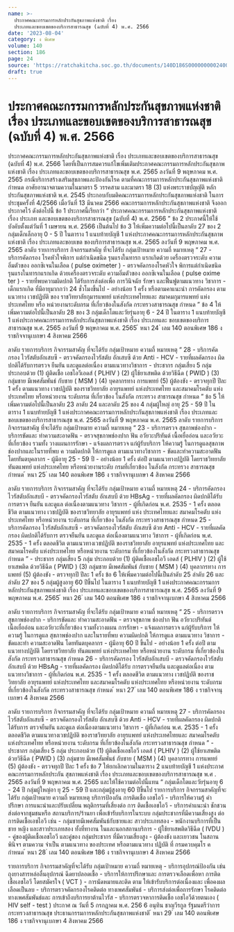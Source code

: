 ```yaml
---
name: >-
  ประกาศคณะกรรมการหลักประกันสุขภาพแห่งชาติ เรื่อง 
  ประเภทและขอบเขตของบริการสาธารณสุข (ฉบับที่ 4) พ.ศ. 2566
date: '2023-08-04'
category: ง พิเศษ
volume: 140
section: 186
page: 24
source: 'https://ratchakitcha.soc.go.th/documents/140D186S0000000002400.pdf'
draft: true
---
```


# ประกาศคณะกรรมการหลักประกันสุขภาพแห่งชาติ เรื่อง  ประเภทและขอบเขตของบริการสาธารณสุข (ฉบับที่ 4) พ.ศ. 2566

ประกาศคณะกรรมการหลักประกันสุขภาพแห่งชาติ เรื่อง ประเภทและขอบเขตของบริการสาธารณสุข (ฉบับที่ 4) พ.ศ. 2566 โดยที่เป็นการสมควรแก้ไขเพิ่มเติมประกาศคณะกรรมการหลักประกันสุขภาพแห่งชาติ เรื่อง ประเภทและขอบเขตของบริการสาธารณสุข พ.ศ. 2565 ลงวันที่ 9 พฤษภาคม พ.ศ. 2565 กรณีบริการสร้างเสริมสุขภาพและป้องกันโรค ตามที่คณะกรรมการหลักประกันสุขภาพแห่งชาติกำหนด อาศัยอานาจตามความในมาตรา 5 วรรคสาม และมาตรา 18 (3) แห่งพระราชบัญญัติ หลัก ประกันสุขภาพแห่งชาติ พ.ศ. 2545 ประกอบกับมติคณะกรรมการหลักประกันสุขภาพแห่งชาติ ในการประชุมครั้งที่ 4/2566 เมื่อวันที่ 13 มีนาคม 2566 คณะกรรมการหลักประกันสุขภาพแห่งชาติ จึงออกประกาศไว้ ดังต่อไปนี้ ข้อ 1 ประกาศนี้เรียกว่า “ ประกาศคณะกรรมการหลักประกันสุขภาพแห่งชาติ เรื่อง ประเภท และขอบเขตของบริการสาธารณสุข (ฉบับที่ 4) พ.ศ. 2566 ” ข้อ 2 ประกาศนี้ให้ใช้บังคับตั้งแต่วันที่ 1 เมษายน พ.ศ. 2566 เป็นต้นไป ข้อ 3 ให้เพิ่มความต่อไปนี้เป็นลาดับ 27 ของ 2 กลุ่มเด็กเล็กอายุ 0 - 5 ปี ในตาราง 1 แนบท้ายบัญชี 1 แห่งประกาศคณะกรรมการหลักประกันสุขภาพแห่งชาติ เรื่อง ประเภทและขอบเขต ของบริการสาธารณสุข พ.ศ. 2565 ลงวันที่ 9 พฤษภาคม พ.ศ. 2565 ลาดับ รายการบริการ กิจกรรมสาคัญ ที่จะได้รับ กลุ่มเป้าหมาย ความถี่ หมายเหตุ “ 27 - บริการคัดกรอง โรคหัวใจพิการ แต่กำเนิดชนิด รุนแรงในทารก แรกเกิดด้วย เครื่องตรวจระดับ ความอิ่มตัวของ ออกซิเจนในเลือด ( pulse oximeter ) - ตรวจคัดกรองโรคหัวใจ พิการแต่กำเนิดชนิด รุนแรงในทารกแรกเกิด ด้วยเครื่องตรวจระดับ ความอิ่มตัวของ ออกซิเจนในเลือด ( pulse oxime ter ) - รายที่พบความผิดปกติ ได้รับการส่งต่อเพื่อ การวินิจฉัย รักษา และฟื้นฟูตามแนวทาง วิชาการ - เด็กแรกเกิด ที่มีอายุมากกว่า 24 ชั่วโมงขึ้นไป - อย่างน้อย 1 ครั้ง หรือตามคาแนะนำ การคัดกรอง ตามแนวทาง เวชปฏิบัติ ของ ราชวิทยาลัยกุมารแพทย์ แห่งประเทศไทยและ สมาคมกุมารแพทย์ แห่งประเทศไทย หรือ หน่วยงานระดับกรม ที่เกี่ยวข้องในสังกัด กระทรวงสาธารณสุข กำหนด ” ข้อ 4 ให้เพิ่มความต่อไปนี้เป็นลาดับ 28 ของ 3 กลุ่มเด็กโตและวัยรุ่นอายุ 6 - 24 ปี ในตาราง 1 แนบท้ายบัญชี 1 แห่งประกาศคณะกรรมการหลักประกันสุขภาพแห่งชาติ เรื่อง ประเภทและ ขอบเขตของบริการสาธารณสุข พ.ศ. 2565 ลงวันที่ 9 พฤษภาคม พ.ศ. 2565 ้ หนา 24 ่ เลม 140 ตอนพิเศษ 186 ง ราชกิจจานุเบกษา 4 สิงหาคม 2566

ลาดับ รายการบริการ กิจกรรมสาคัญ ที่จะได้รับ กลุ่มเป้าหมาย ความถี่ หมายเหตุ “ 28 - บริการคัดกรอง ไวรัสตับอักเสบซี - ตรวจคัดกรองไวรัสตับ อักเสบซี ด้วย Anti - HCV - รายที่ผลคัดกรอง ผิดปกติได้รับการตรวจ ยืนยัน และดูแลต่อเนื่อง ตามแนวทางวิชาการ - ประชากร กลุ่มเสี่ยง 5 กลุ่ม ประกอบด้วย (1) ผู้ติดเชื้อ เอชไอวีเอดส์ ( PLHIV ) (2) ผู้ใช้ยาเสพติด ด้วยวิธีฉีด ( PWID ) (3) กลุ่มชาย มีเพศสัมพันธ์ กับชาย ( MSM ) (4) บุคลากรทาง การแพทย์ (5) ผู้ต้องขัง - ตรวจทุกปี ปีละ 1 ครั้ง ตามแนวทาง เวชปฏิบัติ ของราชวิทยาลัย อายุรแพทย์ แห่งประเทศไทย และสมาคมโรคตับ แห่งประเทศไทย หรือหน่วยงาน ระดับกรม ที่เกี่ยวข้อง ในสังกัด กระทรวง สาธารณสุข กำหนด ” ข้อ 5 ให้เพิ่มความต่อไปนี้เป็นลาดับ 23 ลาดับ 24 และลาดับ 25 ของ 4 กลุ่มผู้ใหญ่ อายุ 25 - 59 ปี ในตาราง 1 แนบท้ายบัญชี 1 แห่งประกาศคณะกรรมการหลักประกันสุขภาพแห่งชาติ เรื่อง ประเภทและขอบเขตของบริการสาธารณสุข พ.ศ. 2565 ลงวันที่ 9 พฤษภาคม พ.ศ. 2565 ลาดับ รายการบริการ กิจกรรมสาคัญ ที่จะได้รับ กลุ่มเป้าหมาย ความถี่ หมายเหตุ “ 23 - บริการตรวจ สุขภาพช่องปาก - บริการขัดและ ทำความสะอาดฟัน - ตรวจสุขภาพช่องปาก ฟัน อวัยวะปริทันต์ เนื้อเยื่ออ่อน และอวัยวะ ที่เกี่ยวข้อง รวมทั้ง วางแผนการรักษา - แจ้งผลการตรวจ แก่ผู้รับบริการ ให้ความรู้ ในการดูแลสุขภาพ ช่องปากและในรายที่พบ ค วามผิดปกติ ให้การดูแล ตามแนวทางวิชาการ - ขัดและทำความสะอาดฟัน โดยทันตบุคลากร - ผู้มีอายุ 25 - 59 ปี - อย่างน้อย 1 ครั้ง ต่อปี ตามแนวทางปฏิบัติ โดยราชวิทยาลัย ทันตแพทย์ แห่งประเทศไทย หรือหน่วยงานระดับ กรมที่เกี่ยวข้อง ในสังกัด กระทรวง สาธารณสุข กำหนด ้ หนา 25 ่ เลม 140 ตอนพิเศษ 186 ง ราชกิจจานุเบกษา 4 สิงหาคม 2566

ลาดับ รายการบริการ กิจกรรมสาคัญ ที่จะได้รับ กลุ่มเป้าหมาย ความถี่ หมายเหตุ 24 - บริการคัดกรอง ไวรัสตับอักเสบบี - ตรวจคัดกรองไวรัสตับ อักเสบบี ด้วย HBsAg - รายที่ผลคัดกรอง ผิดปกติได้รับการตรวจ ยืนยัน และดูแล ต่อเนื่องตามแนวทาง วิชาการ - ผู้ที่เกิดก่อน พ.ศ. 2535 - 1 ครั้ง ตลอดชีวิต ตามแนวทาง เวชปฏิบัติ ของราชวิทยาลัย อายุรแพทย์ แห่ง ประเทศไทยและ สมาคมโรคตับ แห่งประเทศไทย หรือหน่วยงาน ระดับกรม ที่เกี่ยวข้อง ในสังกัด กระทรวงสาธารณสุข กำหนด 25 - บริการคัดกรอง ไวรัสตับอักเสบซี - ตรวจคัดกรองไวรัสตับ อักเสบซี ด้วย Anti - HCV - รายที่ผลคัดกรอง ผิดปกติได้รับการ ตรวจยืนยัน และดูแล ต่อเนื่องตามแนวทาง วิชาการ - ผู้ที่เกิดก่อน พ.ศ. 2535 - 1 ครั้ง ตลอดชีวิต ตามแนวทางเวชปฏิบัติ ของราชวิทยาลัย อายุรแพทย์ แห่งประเทศไทย และสมาคมโรคตับ แห่งประเทศไทย หรือหน่วยงาน ระดับกรม ที่เกี่ยวข้องในสังกัด กระทรวงสาธารณสุข กำหนด ” - ประชากร กลุ่มเสี่ยง 5 กลุ่ม ประกอบด้วย (1) ผู้ติดเชื้อเอชไอวี เอดส์ ( PLHIV ) (2) ผู้ใช้ยาเสพติด ด้วยวิธีฉีด ( PWID ) (3) กลุ่มชาย มีเพศสัมพันธ์ กับชาย ( MSM ) (4) บุคลากรทาง การแพทย์ (5) ผู้ต้องขัง - ตรวจทุกปี ปีละ 1 ครั้ง ข้อ 6 ให้เพิ่มความต่อไปนี้เป็นลำดับ 25 ลำดับ 26 และลำดับ 27 ของ 5 กลุ่มผู้สูงอายุ 60 ปีขึ้นไป ในตาราง 1 แนบท้ายบัญชี 1 แห่งประกาศคณะกรรมการหลักประกันสุขภาพแห่งชาติ เรื่อง ประเภทและขอบเขตของบริการสาธารณสุข พ.ศ. 2565 ลงวันที่ 9 พฤษภาคม พ.ศ. 2565 ้ หนา 26 ่ เลม 140 ตอนพิเศษ 186 ง ราชกิจจานุเบกษา 4 สิงหาคม 2566

ลาดับ รายการบริการ กิจกรรมสาคัญ ที่จะได้รับ กลุ่มเป้าหมาย ความถี่ หมายเหตุ “ 25 - บริการตรวจ สุขภาพช่องปาก - บริการขัดและ ทำความสะอาดฟัน - ตรวจสุขภาพ ช่องปาก ฟัน อวัยวะปริทันต์ เนื้อเยื่ออ่อน และอวัยวะที่เกี่ยวข้อง รวมทั้งวางแผน การรักษา - แจ้งผลการตรวจ แก่ผู้รับบริการ ให้ความรู้ ในการดูแล สุขภาพช่องปาก และในรายที่พบ ความผิดปกติ ให้การดูแล ตามแนวทาง วิชาการ - ขัดและทำ ความสะอาดฟัน โดยทันตบุคลากร - ผู้มีอายุ 60 ปี ขึ้นไป - อย่างน้อย 1 ครั้ง ต่อปี ตามแนวทางปฏิบัติ โดยราชวิทยาลัย ทันตแพทย์ แห่งประเทศไทย หรือหน่วยงาน ระดับกรม ที่เกี่ยวข้องในสังกัด กระทรวงสาธารณสุข กำหนด 26 - บริการคัดกรอง ไวรัสตับอักเสบบี - ตรวจคัดกรองไวรัสตับ อักเสบบี ด้วย HBsAg - รายที่ผลคัดกรอง ผิดปกติได้รับ การตรวจยืนยัน และดูแลต่อเนื่อง ตามแนวทางวิชาการ - ผู้ที่เกิดก่อน พ.ศ. 2535 - 1 ครั้ง ตลอดชีวิต ตามแนวทาง เวชปฏิบัติ ของราชวิทยาลัย อายุรแพทย์ แห่งประเทศไทย และสมาคมโรคตับ แห่งประเทศไทย หรือหน่วยงาน ระดับกรม ที่เกี่ยวข้องในสังกัด กระทรวงสาธารณสุข กำหนด ้ หนา 27 ่ เลม 140 ตอนพิเศษ 186 ง ราชกิจจานุเบกษา 4 สิงหาคม 2566

ลาดับ รายการบริการ กิจกรรมสาคัญ ที่จะได้รับ กลุ่มเป้าหมาย ความถี่ หมายเหตุ 27 - บริการคัดกรอง ไวรัสตับอักเสบซี - ตรวจคัดกรองไวรัสตับ อักเสบซี ด้วย Anti - HCV - รายที่ผลคัดกรอง ผิดปกติได้รับการ ตรวจยืนยัน และดูแล ต่อเนื่องตามแนวทาง วิชาการ - ผู้ที่เกิดก่อน พ.ศ. 2535 - 1 ครั้ง ตลอดชีวิต ตามแนวทางเวชปฏิบัติ ของราชวิทยาลัย อายุรแพทย์ แห่งประเทศไทยและ สมาคมโรคตับ แห่งประเทศไทย หรือหน่วยงาน ระดับกรม ที่เกี่ยวข้องในสังกัด กระทรวงสาธารณสุข กำหนด ” - ประชากร กลุ่มเสี่ยง 5 กลุ่ม ประกอบด้วย (1) ผู้ติดเชื้อเอชไอวี เอดส์ ( PLHIV ) (2) ผู้ใช้ยาเสพติด ด้วยวิธีฉีด ( PWID ) (3) กลุ่มชาย มีเพศสัมพันธ์ กับชาย ( MSM ) (4) บุคลากรทาง การแพทย์ (5) ผู้ต้องขัง - ตรวจทุกปี ปีละ 1 ครั้ง ข้อ 7 ให้ยกเลิกความในตาราง 2 แนบท้ายบัญชี 1 แห่งประกาศคณะกรรมการหลักประกัน สุขภาพแห่งชาติ เรื่อง ประเภทและขอบเขตของบริการสาธารณสุข พ.ศ . 2565 ลงวันที่ 9 พฤษภาคม พ.ศ. 2565 และให้ใช้ความต่อไปนี้แทน “ กลุ่มเด็กโตและวัยรุ่นอายุ 6 - 24 ปี กลุ่มผู้ใหญ่อา ยุ 25 - 59 ปี และกลุ่มผู้สูงอายุ 60 ปีขึ้นไป รายการบริการ กิจกรรมสาคัญที่จะได้รับ กลุ่มเป้าหมาย ความถี่ หมายเหตุ บริการป้องกัน การติดเชื้อ เอชไอวี - บริการให้ความรู้ คำปรึกษา การแนะนำและปรับเปลี่ยน พฤติกรรมที่เสี่ยงต่อ การ ติดเชื้อเอชไอวี - บริการคำแนะนำ ชักชวน ส่งต่อจากชุมชนหรือ สถานบริการ/ร้านยา เพื่อเข้ารับบริการในระบบ กลุ่มประชากรที่มีความเสี่ยงสูง ต่อการติดเชื้อเอชไอวี เช่น - กลุ่มชายมีเพศสัมพันธ์กับชายและ สาวประเภทสอง - พนักงานบริการที่เป็นชาย หญิง และสาวประเภทสอง ทั้งที่ทางาน ในและนอกสถานบริการ - ผู้ใช้ยาเสพติดวิธีฉีด ( IVDU ) - คู่ของผู้ติดเชื้อเอชไอวี และคู่ของ กลุ่มประชากร ที่มีความเสี่ยงสูง - ผู้ต้องขัง และเยาวชน ในสถานพินิจฯ ตามความ จำเป็น ตามแนวทาง ของประเทศ หรือตามแนวทาง ปฏิบัติ ที่ กรมควบคุมโร ค กำหนด ้ หนา 28 ่ เลม 140 ตอนพิเศษ 186 ง ราชกิจจานุเบกษา 4 สิงหาคม 2566

รายการบริการ กิจกรรมสาคัญที่จะได้รับ กลุ่มเป้าหมาย ความถี่ หมายเหตุ - บริการอุปกรณ์ป้องกัน เช่น ถุงยางสารหล่อลื่นอุปกรณ์ ฉีดยาปลอดเชื้อ - บริการให้การปรึกษาและ การตรวจเลือดเพื่อหา การติดเชื้อเอชไอวี โดยสมัครใจ ( VCT ) - การนัดหมายและติด ตาม ให้เข้ารับบริการต่อเนื่องและ เพื่อคงผลเลือดเป็นลบ - บริการตรวจคัดกรองโรคติดต่อ ทางเพศสัมพันธ์ - บริการส่งต่อเพื่อการรักษา โรคติดต่อทางเพศสัมพันธ์และ การเข้าถึงบริการยาต้านไวรัส - บริการตรวจหาการติดเชื้อ เอชไอวีด้วยตนเอง ( HIV self - test ) ประกาศ ณ วันที่ 5 กรกฎาคม พ.ศ. 256 6 อนุทิน ชาญวีรกูล รัฐมนตรีว่าการกระทรวงสาธารณสุข ประธานกรรมการหลักประกันสุขภาพแห่งชาติ ้ หนา 29 ่ เลม 140 ตอนพิเศษ 186 ง ราชกิจจานุเบกษา 4 สิงหาคม 2566
